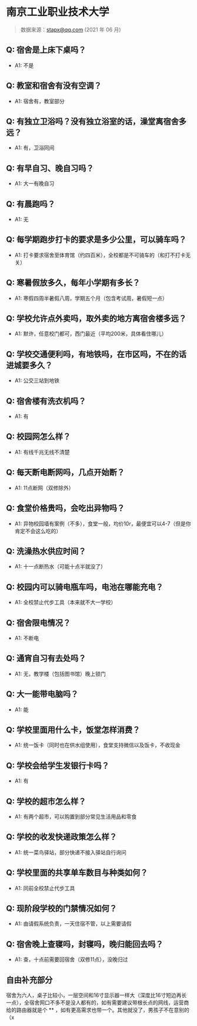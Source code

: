 # 南京工业职业技术大学

> 数据来源：stapx@qq.com (2021 年 06 月)

## Q: 宿舍是上床下桌吗？

- A1: 不是

## Q: 教室和宿舍有没有空调？

- A1: 宿舍有，教室部分

## Q: 有独立卫浴吗？没有独立浴室的话，澡堂离宿舍多远？

- A1: 有，卫浴同间

## Q: 有早自习、晚自习吗？

- A1: 大一有晚自习

## Q: 有晨跑吗？

- A1: 无

## Q: 每学期跑步打卡的要求是多少公里，可以骑车吗？

- A1: 打卡要求宿舍至体育馆（约四百米），全校都是不可骑车的（和打不打卡无关）

## Q: 寒暑假放多久，每年小学期有多长？

- A1: 寒假四周半暑假八周，学期五个月（包含考试周，暑假短一点）

## Q: 学校允许点外卖吗，取外卖的地方离宿舍楼多远？

- A1: 默许，任意校门都可，西门最近（平均200米，具体看住哪儿）

## Q: 学校交通便利吗，有地铁吗，在市区吗，不在的话进城要多久？

- A1: 公交三站到地铁

## Q: 宿舍楼有洗衣机吗？

- A1: 有

## Q: 校园网怎么样？

- A1: 有线千兆无线不清楚

## Q: 每天断电断网吗，几点开始断？

- A1: 11点断网（双修除外）

## Q: 食堂价格贵吗，会吃出异物吗？

- A1: 异物校园墙有案例（不多），食堂一般，均价10r，最便宜可以4-7（但是你肯定不会这么吃的）

## Q: 洗澡热水供应时间？

- A1: 十一点断热水（可能十点半就没了）

## Q: 校园内可以骑电瓶车吗，电池在哪能充电？

- A1: 全校禁止代步工具（本来就不大一学校）

## Q: 宿舍限电情况？

- A1: 不断电

## Q: 通宵自习有去处吗？

- A1: 无，教学楼（包括图书馆）晚上锁门

## Q: 大一能带电脑吗？

- A1: 能

## Q: 学校里面用什么卡，饭堂怎样消费？

- A1: 统一饭卡（同时也在供水组使用），食堂支持微信以及饭卡，不收现金

## Q: 学校会给学生发银行卡吗？

- A1: 有

## Q: 学校的超市怎么样？

- A1: 有两个超市，可以购置到部分常见生活用品和零食

## Q: 学校的收发快递政策怎么样？

- A1: 统一菜鸟驿站，部分快递不接入驿站自行询问

## Q: 学校里面的共享单车数目与种类如何？

- A1: 同前全校禁止代步工具

## Q: 现阶段学校的门禁情况如何？

- A1: 由请假系统负责，一天住宿不管，以上需要请假

## Q: 宿舍晚上查寝吗，封寝吗，晚归能回去吗？

- A1: 查，十点前需要回宿舍（双修11点），没晚归过

## 自由补充部分

宿舍为六人，桌子比较小，一层空间和16寸显示器一样大（深度比16寸短边再长一点），全宿舍网口不多不是没人都有的，如有需要建议带根长点的网线，运营商给的路由器就是个 \*\* ，如有更高需求也带一个。其他就没了，男孩子不在意别的（x